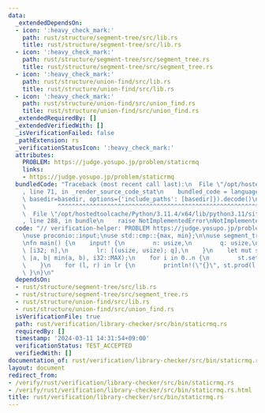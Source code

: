 ```yaml
---
data:
  _extendedDependsOn:
  - icon: ':heavy_check_mark:'
    path: rust/structure/segment-tree/src/lib.rs
    title: rust/structure/segment-tree/src/lib.rs
  - icon: ':heavy_check_mark:'
    path: rust/structure/segment-tree/src/segment_tree.rs
    title: rust/structure/segment-tree/src/segment_tree.rs
  - icon: ':heavy_check_mark:'
    path: rust/structure/union-find/src/lib.rs
    title: rust/structure/union-find/src/lib.rs
  - icon: ':heavy_check_mark:'
    path: rust/structure/union-find/src/union_find.rs
    title: rust/structure/union-find/src/union_find.rs
  _extendedRequiredBy: []
  _extendedVerifiedWith: []
  _isVerificationFailed: false
  _pathExtension: rs
  _verificationStatusIcon: ':heavy_check_mark:'
  attributes:
    PROBLEM: https://judge.yosupo.jp/problem/staticrmq
    links:
    - https://judge.yosupo.jp/problem/staticrmq
  bundledCode: "Traceback (most recent call last):\n  File \"/opt/hostedtoolcache/Python/3.11.4/x64/lib/python3.11/site-packages/onlinejudge_verify/documentation/build.py\"\
    , line 71, in _render_source_code_stat\n    bundled_code = language.bundle(stat.path,\
    \ basedir=basedir, options={'include_paths': [basedir]}).decode()\n          \
    \         ^^^^^^^^^^^^^^^^^^^^^^^^^^^^^^^^^^^^^^^^^^^^^^^^^^^^^^^^^^^^^^^^^^^^^^^^^^^^^^^^^\n\
    \  File \"/opt/hostedtoolcache/Python/3.11.4/x64/lib/python3.11/site-packages/onlinejudge_verify/languages/rust.py\"\
    , line 288, in bundle\n    raise NotImplementedError\nNotImplementedError\n"
  code: "// verification-helper: PROBLEM https://judge.yosupo.jp/problem/staticrmq\n\
    \nuse proconio::input;\nuse std::cmp::{max, min};\n\nuse segment_tree::SegmentTree;\n\
    \nfn main() {\n    input! {\n        n: usize,\n        q: usize,\n        a:\
    \ [i32; n],\n        lr: [(usize, usize); q],\n    }\n    let mut st = SegmentTree::new(n,\
    \ |a, b| min(a, b), i32::MAX);\n    for i in 0..n {\n        st.set(i, a[i]);\n\
    \    }\n    for (l, r) in lr {\n        println!(\"{}\", st.prod(l, r));\n   \
    \ }\n}\n"
  dependsOn:
  - rust/structure/segment-tree/src/lib.rs
  - rust/structure/segment-tree/src/segment_tree.rs
  - rust/structure/union-find/src/lib.rs
  - rust/structure/union-find/src/union_find.rs
  isVerificationFile: true
  path: rust/verification/library-checker/src/bin/staticrmq.rs
  requiredBy: []
  timestamp: '2024-03-11 14:31:54+09:00'
  verificationStatus: TEST_ACCEPTED
  verifiedWith: []
documentation_of: rust/verification/library-checker/src/bin/staticrmq.rs
layout: document
redirect_from:
- /verify/rust/verification/library-checker/src/bin/staticrmq.rs
- /verify/rust/verification/library-checker/src/bin/staticrmq.rs.html
title: rust/verification/library-checker/src/bin/staticrmq.rs
---
```

